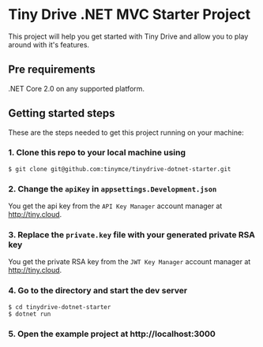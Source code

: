 # Tiny Drive .NET MVC Starter Project

This project will help you get started with Tiny Drive and allow you to play around with it's features.

## Pre requirements

.NET Core 2.0 on any supported platform.

## Getting started steps

These are the steps needed to get this project running on your machine:

### 1. Clone this repo to your local machine using

```
$ git clone git@github.com:tinymce/tinydrive-dotnet-starter.git
```

### 2. Change the `apiKey` in `appsettings.Development.json`

You get the api key from the `API Key Manager` account manager at http://tiny.cloud.

### 3. Replace the `private.key` file with your generated private RSA key 

You get the private RSA key from the `JWT Key Manager` account manager at http://tiny.cloud.

### 4. Go to the directory and start the dev server

```
$ cd tinydrive-dotnet-starter
$ dotnet run
```

### 5. Open the example project at http://localhost:3000
